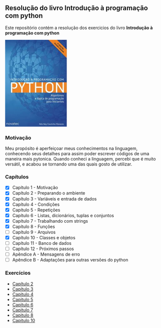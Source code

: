 ## Resolução do livro Introdução à programação com python

Este repositório contém a resolução dos exercicios do livro **Introdução à programação com python**

![Livro introdução à programação com python.](/images/INTRODUCAO-PROGRAMACAO-PYTHON.jpg "Nilo Ney Coutinho Menezes")

### Motivação

Meu propósito é aperfeiçoar meus conhecimentos na linguagem, conhecendo seus detalhes para assim poder escrever códigos de uma maneira mais pytonica. Quando conheci a linguagem, percebi que é muito versátil, e acabou se tornando uma das quais gosto de utilizar.

### Capítulos

- [x] Capítulo 1 - Motivação
- [x] Capítulo 2 - Preparando o ambiente
- [x] Capítulo 3 - Variáveis e entrada de dados
- [x] Capítulo 4 - Condições
- [x] Capítulo 5 - Repetições
- [x] Capítulo 6 - Listas, dicionários, tuplas e conjuntos
- [x] Capítulo 7 - Trabalhando com strings
- [x] Capítulo 8 - Funções
- [ ] Capítulo 9 - Arquivos
- [x] Capítulo 10 - Classes e objetos
- [ ] Capítulo 11 - Banco de dados
- [ ] Capítulo 12 - Próximos passos
- [ ] Apêndice A - Mensagens de erro
- [ ] Apêndice B - Adaptações para outras versões do python

### Exercícios

- [Capítulo 2](https://github.com/RafaelSouza-13/introducao-a-programacao-com-python/tree/main/capitulo-2)
- [Capítulo 3](https://github.com/RafaelSouza-13/introducao-a-programacao-com-python/tree/main/capitulo-3)
- [Capitulo 4](https://github.com/RafaelSouza-13/introducao-a-programacao-com-python/tree/main/capitulo-4)
- [Capitulo 5](https://github.com/RafaelSouza-13/introducao-a-programacao-com-python/tree/main/capitulo-5)
- [Capitulo 6](https://github.com/RafaelSouza-13/introducao-a-programacao-com-python/tree/main/capitulo-6)
- [Capitulo 7](https://github.com/RafaelSouza-13/introducao-a-programacao-com-python/tree/main/capitulo-7)
- [Capitulo 8](https://github.com/RafaelSouza-13/introducao-a-programacao-com-python/tree/main/capitulo-8)
- [Capitulo 10](https://github.com/RafaelSouza-13/introducao-a-programacao-com-python/tree/main/capitulo-10)
